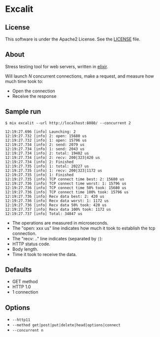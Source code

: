 # Excalit

## License

This software is under the Apache2 License. See the [LICENSE](https://github.com/marcelog/excalit/blob/master/LICENSE) file.

## About

Stress testing tool for web servers, written in [elixir](http://elixir-lang.org/).

Will launch *N* concurrent connections, make a request, and measure how much time took to:

 * Open the connection
 * Receive the response

## Sample run

    $ mix excalit --url http://localhost:8080/ --concurrent 2

    12:19:27.696 [info] Launching: 2
    12:19:27.732 [info] 2: open: 15680 us
    12:19:27.732 [info] 1: open: 15796 us
    12:19:27.734 [info] 2: send: 2079 us
    12:19:27.734 [info] 1: send: 2043 us
    12:19:27.734 [info] 2: total: 19402 us
    12:19:27.734 [info] 2: recv: 200|323|420 us
    12:19:27.734 [info] 2: Finished
    12:19:27.735 [info] 1: total: 20227 us
    12:19:27.735 [info] 1: recv: 200|323|1172 us
    12:19:27.735 [info] 1: Finished
    12:19:27.735 [info] TCP connect time best: 2: 15680 us
    12:19:27.736 [info] TCP connect time worst: 1: 15796 us
    12:19:27.736 [info] TCP connect time 50% took: 15680 us
    12:19:27.736 [info] TCP connect time 100% took: 15796 us
    12:19:27.736 [info] Recv data best: 2: 420 us
    12:19:27.736 [info] Recv data worst: 1: 1172 us
    12:19:27.736 [info] Recv data 50% took: 420 us
    12:19:27.737 [info] Recv data 100% took: 1172 us
    12:19:27.737 [info] Total: 34847 us

 * The operations are measured in microseconds.
 * The "open: xxx us" line indicates how much it took to establish the tcp connection.
 * The "recv: .." line indicates (separated by `|`):
  * HTTP status code.
  * Body length.
  * Time it took to receive the data.

## Defaults

 * GET method
 * HTTP 1.0
 * 1 connection

## Options

 * `--http11`
 * `--method get|post|put|delete|head|options|connect`
 * `--concurrent n`
